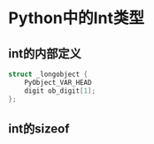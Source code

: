 # Python中的Int类型

## int的内部定义

```c
struct _longobject {
    PyObject_VAR_HEAD
    digit ob_digit[1];
};
```



## int的sizeof

```

```

